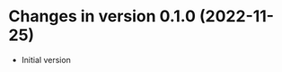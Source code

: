 




<!-- NEWS.md was auto-generated by NEWS.Rmd. Please DO NOT edit by hand!-->

# Changes in version 0.1.0 (2022-11-25)

- Initial version
